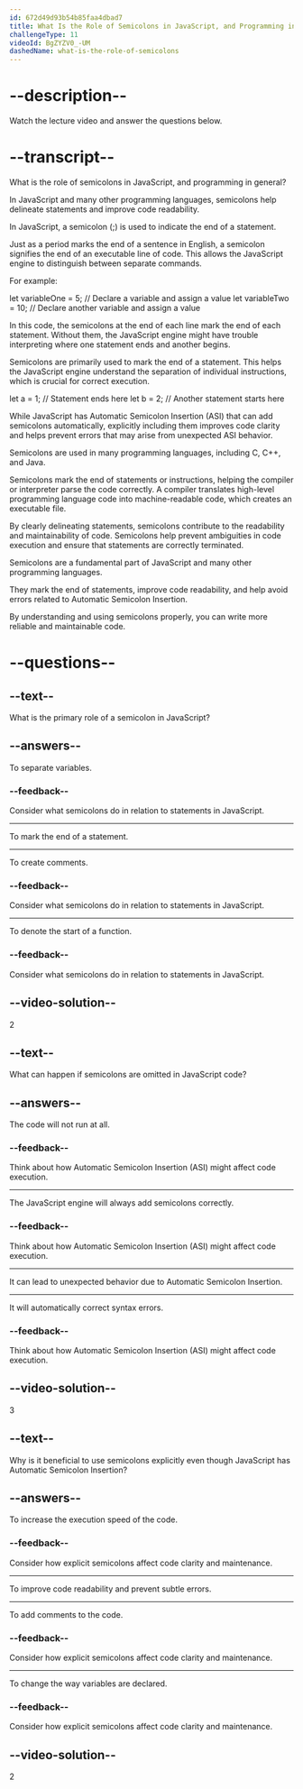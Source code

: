 ```yaml
---
id: 672d49d93b54b85faa4dbad7
title: What Is the Role of Semicolons in JavaScript, and Programming in General?
challengeType: 11
videoId: BgZYZV0_-UM
dashedName: what-is-the-role-of-semicolons
---
```


# --description--

Watch the lecture video and answer the questions below.

# --transcript--

What is the role of semicolons in JavaScript, and programming in general?

In JavaScript and many other programming languages, semicolons help delineate statements and improve code readability.

In JavaScript, a semicolon (;) is used to indicate the end of a statement.

Just as a period marks the end of a sentence in English, a semicolon signifies the end of an executable line of code. This allows the JavaScript engine to distinguish between separate commands.

For example:

let variableOne = 5;  // Declare a variable and assign a value
let variableTwo = 10; // Declare another variable and assign a value

In this code, the semicolons at the end of each line mark the end of each statement. Without them, the JavaScript engine might have trouble interpreting where one statement ends and another begins.

Semicolons are primarily used to mark the end of a statement. This helps the JavaScript engine understand the separation of individual instructions, which is crucial for correct execution.

let a = 1;   // Statement ends here
let b = 2;   // Another statement starts here

While JavaScript has Automatic Semicolon Insertion (ASI) that can add semicolons automatically, explicitly including them improves code clarity and helps prevent errors that may arise from unexpected ASI behavior.

Semicolons are used in many programming languages, including C, C++, and Java.

Semicolons mark the end of statements or instructions, helping the compiler or interpreter parse the code correctly. A compiler translates high-level programming language code into machine-readable code, which creates an executable file.

By clearly delineating statements, semicolons contribute to the readability and maintainability of code. Semicolons help prevent ambiguities in code execution and ensure that statements are correctly terminated.

Semicolons are a fundamental part of JavaScript and many other programming languages.

They mark the end of statements, improve code readability, and help avoid errors related to Automatic Semicolon Insertion.

By understanding and using semicolons properly, you can write more reliable and maintainable code.

# --questions--

## --text--

What is the primary role of a semicolon in JavaScript?

## --answers--

To separate variables.

### --feedback--

Consider what semicolons do in relation to statements in JavaScript.

---

To mark the end of a statement.

---

To create comments.

### --feedback--

Consider what semicolons do in relation to statements in JavaScript.

---

To denote the start of a function.

### --feedback--

Consider what semicolons do in relation to statements in JavaScript.

## --video-solution--

2

## --text--

What can happen if semicolons are omitted in JavaScript code?

## --answers--

The code will not run at all.

### --feedback--

Think about how Automatic Semicolon Insertion (ASI) might affect code execution.

---

The JavaScript engine will always add semicolons correctly.

### --feedback--

Think about how Automatic Semicolon Insertion (ASI) might affect code execution.

---

It can lead to unexpected behavior due to Automatic Semicolon Insertion.

---

It will automatically correct syntax errors.

### --feedback--

Think about how Automatic Semicolon Insertion (ASI) might affect code execution.

## --video-solution--

3

## --text--

Why is it beneficial to use semicolons explicitly even though JavaScript has Automatic Semicolon Insertion?

## --answers--

To increase the execution speed of the code.

### --feedback--

Consider how explicit semicolons affect code clarity and maintenance.

---

To improve code readability and prevent subtle errors.

---

To add comments to the code.

### --feedback--

Consider how explicit semicolons affect code clarity and maintenance.

---

To change the way variables are declared.

### --feedback--

Consider how explicit semicolons affect code clarity and maintenance.

## --video-solution--

2
